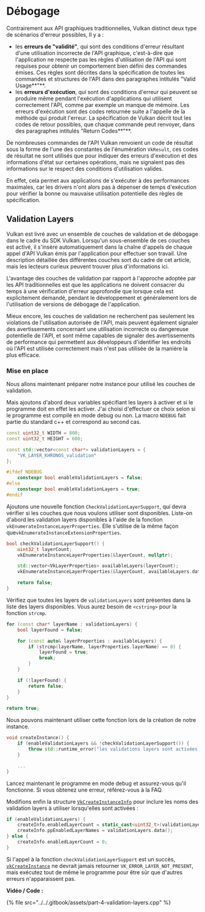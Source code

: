 # Débogage

Contrairement aux API graphiques traditionnelles, Vulkan distinct deux type de scénarios d'erreur possibles, Il y a :

* les **erreurs de "validité"**, qui sont des conditions d'erreur résultant d'une utilisation incorrecte de l'API graphique, c'est-à-dire que l'application ne respecte pas les règles d'utilisation de l'API qui sont requises pour obtenir un comportement bien défini des commandes émises. Ces règles sont décrites dans la spécification de toutes les commandes et structures de l'API dans des paragraphes intitulés "Valid Usage**"**.
* les **erreurs d'exécution**, qui sont des conditions d'erreur qui peuvent se produire même pendant l'exécution d'applications qui utilisent correctement l'API, comme par exemple un manque de mémoire. Les erreurs d'exécution sont des codes retournée suite a l'appelle de la méthode qui produit l'erreur. La spécification de Vulkan décrit tout les codes de retour possibles, que chaque commande peut renvoyer, dans des paragraphes intitulés "Return Codes**"**.

De nombreuses commandes de l'API Vulkan renvoient un code de résultat sous la forme de l'une des constantes de l'énumération `VkResult`, ces codes de résultat ne sont utilisés que pour indiquer des erreurs d'exécution et des informations d'état sur certaines opérations, mais ne signalent pas des informations sur le respect des conditions d'utilisation valides. 

En effet, cela permet aux applications de s'exécuter à des performances maximales, car les drivers n'ont alors pas à dépenser de temps d'exécution pour vérifier la bonne ou mauvaise utilisation potentielle des règles de spécification.

## Validation Layers

Vulkan est livré avec un ensemble de couches de validation et de débogage dans le cadre du SDK Vulkan. Lorsqu'un sous-ensemble de ces couches est activé, il s'insère automatiquement dans la chaîne d'appels de chaque appel d'API Vulkan émis par l'application pour effectuer son travail. Une description détaillée des différentes couches sort du cadre de cet article, mais les lecteurs curieux peuvent trouver plus d'informations ici.

L'avantage des couches de validation par rapport à l'approche adoptée par les API traditionnelles est que les applications ne doivent consacrer du temps à une vérification d'erreur approfondie que lorsque cela est explicitement demandé, pendant le développement et généralement lors de l'utilisation de versions de débogage de l'application.

Mieux encore, les couches de validation ne recherchent pas seulement les violations de l'utilisation autorisée de l'API, mais peuvent également signaler des avertissements concernant une utilisation incorrecte ou dangereuse potentielle de l'API, et sont même capables de signaler des avertissements de performance qui permettent aux développeurs d'identifier les endroits où l'API est utilisée correctement mais n'est pas utilisée de la manière la plus efficace.

### Mise en place

Nous allons maintenant préparer notre instance pour utilisé les couches de validation. 

Mais ajoutons d'abord deux variables spécifiant les layers à activer et si le programme doit en effet les activer. J'ai choisi d'effectuer ce choix selon si le programme est compilé en mode debug ou non. La macro `NDEBUG` fait partie du standard c++ et correspond au second cas.

```cpp
const uint32_t WIDTH = 800;
const uint32_t HEIGHT = 600;

const std::vector<const char*> validationLayers = {
    "VK_LAYER_KHRONOS_validation"
};

#ifdef NDEBUG
    constexpr bool enableValidationLayers = false;
#else
    constexpr bool enableValidationLayers = true;
#endif
```

Ajoutons une nouvelle fonction `CheckValidationLayerSupport`, qui devra vérifier si les couches que nous voulons utiliser sont disponibles. Liste-on d'abord les validation layers disponibles à l'aide de la fonction `vkEnumerateInstanceLayerProperties`. Elle s'utilise de la même façon que`vkEnumerateInstanceExtensionProperties`.

```cpp
bool checkValidationLayerSupport() {
    uint32_t layerCount;
    vkEnumerateInstanceLayerProperties(&layerCount, nullptr);

    std::vector<VkLayerProperties> availableLayers(layerCount);
    vkEnumerateInstanceLayerProperties(&layerCount, availableLayers.data());

    return false;
}
```

Vérifiez que toutes les layers de `validationLayers` sont présentes dans la liste des layers disponibles. Vous aurez besoin de `<cstring>` pour la fonction `strcmp`.

```cpp
for (const char* layerName : validationLayers) {
    bool layerFound = false;

    for (const auto& layerProperties : availableLayers) {
        if (strcmp(layerName, layerProperties.layerName) == 0) {
            layerFound = true;
            break;
        }
    }

    if (!layerFound) {
        return false;
    }
}

return true;
```

Nous pouvons maintenant utiliser cette fonction lors de la création de notre instance.

```cpp
void createInstance() {
    if (enableValidationLayers && !checkValidationLayerSupport()) {
        throw std::runtime_error("les validations layers sont activées mais ne sont pas disponibles!");
    }

    ...
}
```

Lancez maintenant le programme en mode debug et assurez-vous qu'il fonctionne. Si vous obtenez une erreur, référez-vous à la FAQ.

Modifions enfin la structure [`VkCreateInstanceInfo`](https://www.khronos.org/registry/vulkan/specs/1.0/man/html/VkCreateInstanceInfo.html) pour inclure les noms des validation layers à utiliser lorsqu'elles sont activées :

```cpp
if (enableValidationLayers) {
    createInfo.enabledLayerCount = static_cast<uint32_t>(validationLayers.size());
    createInfo.ppEnabledLayerNames = validationLayers.data();
} else {
    createInfo.enabledLayerCount = 0;
}
```

 Si l'appel à la fonction `checkValidationLayerSupport` est un succès, [`vkCreateInstance`](https://www.khronos.org/registry/vulkan/specs/1.0/man/html/vkCreateInstance.html) ne devrait jamais retourner `VK_ERROR_LAYER_NOT_PRESENT`, mais exécutez tout de même le programme pour être sûr que d'autres erreurs n'apparaissent pas.

**Vidéo / Code :**

{% file src="../../.gitbook/assets/part-4-validation-layers.cpp" %}



